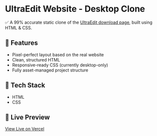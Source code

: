 
# UltraEdit Website - Desktop Clone

✅ A 99% accurate static clone of the [UltraEdit download page](https://www.ultraedit.com/downloads/ultraedit-download/), built using HTML & CSS.

## 🌟 Features
- Pixel-perfect layout based on the real website
- Clean, structured HTML
- Responsive-ready CSS (currently desktop-only)
- Fully asset-managed project structure

## 📂 Tech Stack
- HTML
- CSS

## 🔗 Live Preview
[View Live on Vercel](https://ultra-edit-download-page-clone-5acqxrjs0.vercel.app/)
